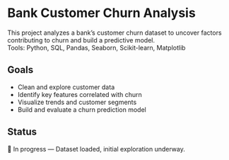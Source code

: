 # Bank Customer Churn Analysis

This project analyzes a bank’s customer churn dataset to uncover factors contributing to churn and build a predictive model.  
Tools: Python, SQL, Pandas, Seaborn, Scikit-learn, Matplotlib  

## Goals
- Clean and explore customer data
- Identify key features correlated with churn
- Visualize trends and customer segments
- Build and evaluate a churn prediction model

## Status
🔧 In progress — Dataset loaded, initial exploration underway.

